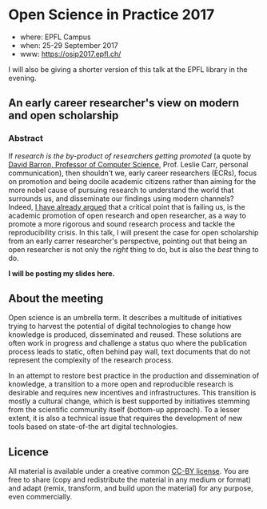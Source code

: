 
# Open Science in Practice 2017

- where: EPFL Campus
- when: 25-29 September 2017
- www: https://osip2017.epfl.ch/

I will also be giving a shorter version of this talk at the EPFL
library in the evening.

## An early career researcher's view on modern and open scholarship

### Abstract

If *research is the by-product of researchers getting promoted* (a
quote
by
[David Barron, Professor of Computer Science](https://en.wikipedia.org/wiki/David_W._Barron),
Prof. Leslie Carr, personal communication), then shouldn't we, early
career researchers (ECRs), focus on promotion and being docile
academic citizens rather than aiming for the more nobel cause of
pursuing research to understand the world that surrounds us, and
disseminate our findings using modern channels?
Indeed,
[I have already argued](https://lgatto.github.io/open-research-project/) that
a critical point that is failing us, is the academic promotion of open
research and open researcher, as a way to promote a more rigorous and
sound research process and tackle the reproducibility crisis. In this
talk, I will present the case for open scholarship from an early
carrer researcher's perspective, pointing out that being an open
researcher is not only the *right* thing to do, but is also the *best*
thing to do.




**I will be posting my slides here.**

## About the meeting

Open science is an umbrella term. It describes a multitude of
initiatives trying to harvest the potential of digital technologies to
change how knowledge is produced, disseminated and reused. These
solutions are often work in progress and challenge a status quo where
the publication process leads to static, often behind pay wall, text
documents that do not represent the complexity of the research
process.

In an attempt to restore best practice in the production and
dissemination of knowledge, a transition to a more open and
reproducible research is desirable and requires new incentives and
infrastructures. This transition is mostly a cultural change, which is
best supported by initiatives stemming from the scientific community
itself (bottom-up approach). To a lesser extent, it is also a
technical issue that requires the development of new tools based on
state-of-the art digital technologies.

## Licence

All material is available under a creative common
[CC-BY license](http://creativecommons.org/licenses/by/4.0/). You are
free to share (copy and redistribute the material in any medium or
format) and adapt (remix, transform, and build upon the material) for
any purpose, even commercially.
